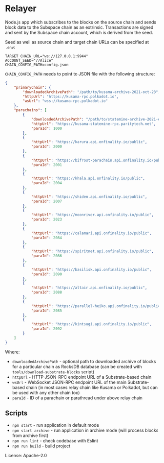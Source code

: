# Relayer

Node.js app which subscribes to the blocks on the source chain and sends block data to the Subspace chain as an extrinsic.
Transactions are signed and sent by the Subspace chain account, which is derived from the seed.

Seed as well as source chain and target chain URLs can be specified at `.env`:
```
TARGET_CHAIN_URL="ws://127.0.0.1:9944"
ACCOUNT_SEED="//Alice"
CHAIN_CONFIG_PATH=config.json
```

`CHAIN_CONFIG_PATH` needs to point to JSON file with the following structure:
```json
{
    "primaryChain": {
        "downloadedArchivePath": "/path/to/kusama-archive-2021-oct-23",
        "httpUrl": "https://kusama-rpc.polkadot.io",
        "wsUrl": "wss://kusama-rpc.polkadot.io"
    },
    "parachains": [
        {
            "downloadedArchivePath": "/path/to/statemine-archive-2021-oct-23",
            "httpUrl": "https://kusama-statemine-rpc.paritytech.net",
            "paraId": 1000
        },
        {
            "httpUrl": "https://karura.api.onfinality.io/public",
            "paraId": 2000
        },
        {
            "httpUrl": "https://bifrost-parachain.api.onfinality.io/public",
            "paraId": 2001
        },
        {
            "httpUrl": "https://khala.api.onfinality.io/public",
            "paraId": 2004
        },
        {
            "httpUrl": "https://shiden.api.onfinality.io/public",
            "paraId": 2007
        },
        {
            "httpUrl": "https://moonriver.api.onfinality.io/public",
            "paraId": 2023
        },
        {
            "httpUrl": "https://calamari.api.onfinality.io/public",
            "paraId": 2084
        },
        {
            "httpUrl": "https://spiritnet.api.onfinality.io/public",
            "paraId": 2086
        },
        {
            "httpUrl": "https://basilisk.api.onfinality.io/public",
            "paraId": 2090
        },
        {
            "httpUrl": "https://altair.api.onfinality.io/public",
            "paraId": 2088
        },
        {
            "httpUrl": "https://parallel-heiko.api.onfinality.io/public",
            "paraId": 2085
        },
        {
            "httpUrl": "https://kintsugi.api.onfinality.io/public",
            "paraId": 2092
        }
    ]
}
```

Where:
* `downloadedArchivePath` - optional path to downloaded archive of blocks for a particular chain as RocksDB database (can be created with `tools/download-substrate-blocks` script)
* `httpUrl` - HTTP JSON-RPC endpoint URL of a Substrate-based chain
* `wsUrl` - WebSocket JSON-RPC endpoint URL of the main Substrate-based chain (in most cases relay chain like Kusama or Polkadot, but can be used with any other chain too)
* `paraId` - ID of a parachain or parathread under above relay chain

## Scripts
- `npm start` - run application in default mode
- `npm start archive` - run application in archive mode (will process blocks from archive first)
- `npm run lint` - check codebase with Eslint
- `npm run build` - build project

License: Apache-2.0
